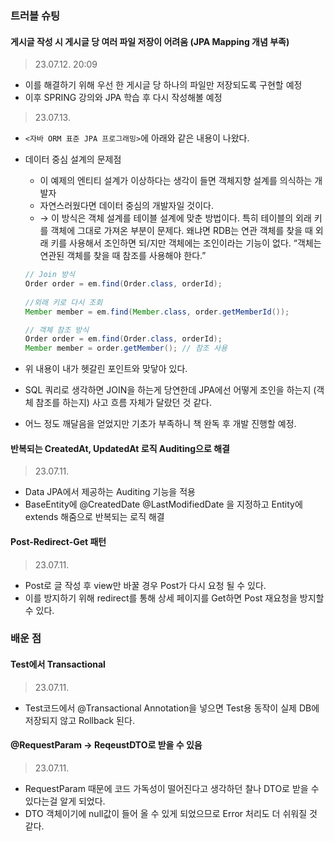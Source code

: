 ### 트러블 슈팅

#### 게시글 작성 시 게시글 당 여러 파일 저장이 어려움 (JPA Mapping 개념 부족)

> 23.07.12. 20:09

- 이를 해결하기 위해 우선 한 게시글 당 하나의 파일만 저장되도록 구현할 예정
- 이후 SPRING 강의와 JPA 학습 후 다시 작성해볼 예정

> 23.07.13.

- `<자바 ORM 표준 JPA 프로그래밍>`에 아래와 같은 내용이 나왔다.
- 데이터 중심 설계의 문제점
    - 이 예제의 엔티티 설계가 이상하다는 생각이 들면 객체지향 설계를 의식하는 개발자
    - 자연스러웠다면 데이터 중심의 개발자일 것이다.
    - → 이 방식은 객체 설계를 테이블 설계에 맞춘 방법이다. 특히 테이블의 외래 키를 객체에 그대로 가져온 부분이 문제다. 왜냐면 RDB는 연관 객체를 찾을 때 외래 키를 사용해서 조인하면 되/지만 객체에는
      조인이라는 기능이 없다. “객체는 연관된 객체를 찾을 때 참조를 사용해야 한다.”

    ```java
    // Join 방식
    Order order = em.find(Order.class, orderId);
        
    //외래 키로 다시 조회
    Member member = em.find(Member.class, order.getMemberId());
    ```

    ```java
    // 객체 참조 방식
    Order order = em.find(Order.class, orderId);
    Member member = order.getMember(); // 참조 사용
    ```
- 위 내용이 내가 헷갈린 포인트와 맞닿아 있다.
- SQL 쿼리로 생각하면 JOIN을 하는게 당연한데 JPA에선 어떻게 조인을 하는지 (객체 참조를 하는지) 사고 흐름 자체가 달랐던 것 같다.
- 어느 정도 깨달음을 얻었지만 기초가 부족하니 책 완독 후 개발 진행할 예정.

#### 반복되는 CreatedAt, UpdatedAt 로직 Auditing으로 해결

> 23.07.11.

- Data JPA에서 제공하는 Auditing 기능을 적용
- BaseEntity에 @CreatedDate @LastModifiedDate 을 지정하고 Entity에 extends 해줌으로 반복되는 로직 해결

#### Post-Redirect-Get 패턴

> 23.07.11.

- Post로 글 작성 후 view만 바꿀 경우 Post가 다시 요청 될 수 있다.
- 이를 방지하기 위해 redirect를 통해 상세 페이지를 Get하면 Post 재요청을 방지할 수 있다.

### 배운 점

#### Test에서 Transactional

> 23.07.11.

- Test코드에서 @Transactional Annotation을 넣으면 Test용 동작이 실제 DB에 저장되지 않고 Rollback 된다.

#### @RequestParam -> ReqeustDTO로 받을 수 있음

> 23.07.11.

- RequestParam 때문에 코드 가독성이 떨어진다고 생각하던 찰나 DTO로 받을 수 있다는걸 알게 되었다.
- DTO 객체이기에 null값이 들어 올 수 있게 되었으므로 Error 처리도 더 쉬워질 것 같다.
